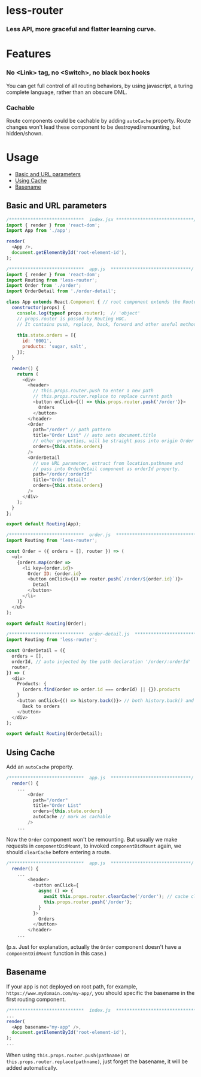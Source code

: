 # less-router

### Less API, more graceful and flatter learning curve.

# Features

### No \<Link> tag, no \<Switch>, no black box hooks
You can get full control of all routing behaviors, by using javascript, a turing complete language, rather than an obscure DML.

### Cachable
Route components could be cachable by adding `autoCache` property. Route changes won't lead these component to be destroyed/remounting, but hidden/shown.

# Usage

- [Basic and URL parameters](#basic-and-url-parameters)
- [Using Cache](#using-cache)
- [Basename](#basename)

## Basic and URL parameters
```javascript
/****************************  index.jsx *****************************/
import { render } from 'react-dom';
import App from './app';

render(
  <App />,
  document.getElementById('root-element-id'),
);

/****************************  app.js  ******************************/
import { render } from 'react-dom';
import Routing from 'less-router';
import Order from './order';
import OrderDetail from './order-detail';

class App extends React.Component { // root component extends the Router component
  constructor(props) {
    console.log(typeof props.router);  // 'object'
    // props.router is passed by Routing HOC. 
    // It contains push, replace, back, forward and other useful methods.
    
    this.state.orders = [{
      id: '0001',
      products: 'sugar, salt',
    }];
  }

  render() {
    return (
      <div>
        <header>
          // this.props.router.push to enter a new path 
          // this.props.router.replace to replace current path 
          <button onClick={() => this.props.router.push('/order')}> 
            Orders
          </button>
        </header>
        <Order
          path="/order" // path pattern
          title="Order List" // auto sets document.title
          // other properties, will be straight pass into origin Order component.
          orders={this.state.orders}  
        />
        <OrderDetail
          // use URL parameter, extract from location.pathname and
          // pass into OrderDetail component as orderId property.
          path="/order/:orderId" 
          title="Order Detail"
          orders={this.state.orders}
        />
      </div>
    );
  }
};

export default Routing(App);
```
```javascript
/****************************  order.js  ******************************/
import Routing from 'less-router';

const Order = ({ orders = [], router }) => (
  <ul>
    {orders.map(order =>
      <li key={order.id}>
        Order ID: {order.id}
        <button onClick={() => router.push(`/order/${order.id}`)}>
          Detail
        </button>
      </li>
    )}
  </ul>
);

export default Routing(Order);
```
```javascript
/****************************  order-detail.js  ******************************/
import Routing from 'less-router';

const OrderDetail = ({ 
  orders = [], 
  orderId, // auto injected by the path declaration '/order/:orderId'
  router,
}) => (
  <div>
    Products: {
      (orders.find(order => order.id === orderId) || {}).products
    }
    <button onClick={() => history.back()}> // both history.back() and router.back() are available
      Back to orders
    </button>
  </div>
);

export default Routing(OrderDetail);
```

## Using Cache
Add an `autoCache` property.
```javascript
/****************************  app.js  ******************************/
  render() {
    ...
        <Order
          path="/order"
          title="Order List"
          orders={this.state.orders}
          autoCache // mark as cachable
        />
    ...
```

Now the `Order` component won't be remounting. But usually we make requests in `componentDidMount`, to invoked `componentDidMount` again, we should `clearCache` before entering a route.
```javascript
/****************************  app.js  ******************************/
  render() {
    ...
        <header>
          <button onClick={
            async () => {
              await this.props.router.clearCache('/order'); // cache clearing is asynchronous
              this.props.router.push('/order');
            }
          }>
            Orders
          </button>
        </header>
    ...
```
(p.s. Just for explanation, actually the `Order` component doesn't have a `componentDidMount` function in this case.)

## Basename
If your app is not deployed on root path, for example, `https://www.mydomain.com/my-app/`, you should specific the basename in the first routing component.

```javascript
/****************************  index.js  ******************************/
...
render(
  <App basename="my-app" />,
  document.getElementById('root-element-id'),
);
...
```
When using `this.props.router.push(pathname)` or `this.props.router.replace(pathname)`, just forget the basename, it will be added automatically.
